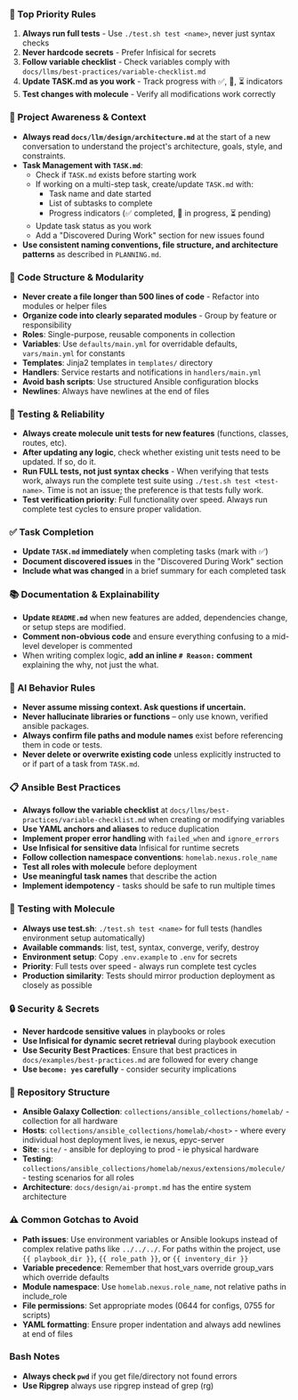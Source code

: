 ### 🎯 Top Priority Rules
1. **Always run full tests** - Use `./test.sh test <name>`, never just syntax checks
2. **Never hardcode secrets** - Prefer Infisical for secrets
3. **Follow variable checklist** - Check variables comply with `docs/llms/best-practices/variable-checklist.md`
4. **Update TASK.md as you work** - Track progress with ✅, 🔄, ⏳ indicators
5. **Test changes with molecule** - Verify all modifications work correctly

### 🔄 Project Awareness & Context
- **Always read `docs/llm/design/architecture.md`** at the start of a new conversation to understand the project's architecture, goals, style, and constraints.
- **Task Management with `TASK.md`**:
  - Check if `TASK.md` exists before starting work
  - If working on a multi-step task, create/update `TASK.md` with:
    - Task name and date started
    - List of subtasks to complete
    - Progress indicators (✅ completed, 🔄 in progress, ⏳ pending)
  - Update task status as you work
  - Add a "Discovered During Work" section for new issues found
- **Use consistent naming conventions, file structure, and architecture patterns** as described in `PLANNING.md`.

### 🧱 Code Structure & Modularity
- **Never create a file longer than 500 lines of code** - Refactor into modules or helper files
- **Organize code into clearly separated modules** - Group by feature or responsibility
- **Roles**: Single-purpose, reusable components in collection
- **Variables**: Use `defaults/main.yml` for overridable defaults, `vars/main.yml` for constants
- **Templates**: Jinja2 templates in `templates/` directory
- **Handlers**: Service restarts and notifications in `handlers/main.yml`
- **Avoid bash scripts**: Use structured Ansible configuration blocks
- **Newlines**: Always have newlines at the end of files

### 🧪 Testing & Reliability
- **Always create molecule unit tests for new features** (functions, classes, routes, etc).
- **After updating any logic**, check whether existing unit tests need to be updated. If so, do it.
- **Run FULL tests, not just syntax checks** - When verifying that tests work, always run the complete test suite using `./test.sh test <test-name>`. Time is not an issue; the preference is that tests fully work.
- **Test verification priority**: Full functionality over speed. Always run complete test cycles to ensure proper validation.

### ✅ Task Completion
- **Update `TASK.md` immediately** when completing tasks (mark with ✅)
- **Document discovered issues** in the "Discovered During Work" section
- **Include what was changed** in a brief summary for each completed task

### 📚 Documentation & Explainability
- **Update `README.md`** when new features are added, dependencies change, or setup steps are modified.
- **Comment non-obvious code** and ensure everything confusing to a mid-level developer is commented
- When writing complex logic, **add an inline `# Reason:` comment** explaining the why, not just the what.

### 🧠 AI Behavior Rules
- **Never assume missing context. Ask questions if uncertain.**
- **Never hallucinate libraries or functions** – only use known, verified ansible packages.
- **Always confirm file paths and module names** exist before referencing them in code or tests.
- **Never delete or overwrite existing code** unless explicitly instructed to or if part of a task from `TASK.md`.

### 📋 Ansible Best Practices
- **Always follow the variable checklist** at `docs/llms/best-practices/variable-checklist.md` when creating or modifying variables
- **Use YAML anchors and aliases** to reduce duplication
- **Implement proper error handling** with `failed_when` and `ignore_errors`
- **Use Infisical for sensitive data** Infisical for runtime secrets
- **Follow collection namespace conventions**: `homelab.nexus.role_name`
- **Test all roles with molecule** before deployment
- **Use meaningful task names** that describe the action
- **Implement idempotency** - tasks should be safe to run multiple times


### 🧪 Testing with Molecule
- **Always use test.sh**: `./test.sh test <name>` for full tests (handles environment setup automatically)
- **Available commands**: list, test, syntax, converge, verify, destroy
- **Environment setup**: Copy `.env.example` to `.env` for secrets
- **Priority**: Full tests over speed - always run complete test cycles
- **Production similarity**: Tests should mirror production deployment as closely as possible

### 🔒 Security & Secrets
- **Never hardcode sensitive values** in playbooks or roles
- **Use Infisical for dynamic secret retrieval** during playbook execution
- **Use Security Best Practices**: Ensure that best practices in `docs/examples/best-practices.md` are followed for every change
- **Use `become: yes` carefully** - consider security implications

### 📁 Repository Structure
- **Ansible Galaxy Collection**: `collections/ansible_collections/homelab/` - collection for all hardware
- **Hosts**: `collections/ansible_collections/homelab/<host>` - where every individual host deployment lives, ie nexus, epyc-server
- **Site**: `site/` - ansible for deploying to prod - ie physical hardware
- **Testing**: `collections/ansible_collections/homelab/nexus/extensions/molecule/` - testing scenarios for all roles
- **Architecture**: `docs/design/ai-prompt.md` has the entire system architecture 

### ⚠️ Common Gotchas to Avoid
- **Path issues**: Use environment variables or Ansible lookups instead of complex relative paths like `../../../`. For paths within the project, use `{{ playbook_dir }}`, `{{ role_path }}`, or `{{ inventory_dir }}`
- **Variable precedence**: Remember that host_vars override group_vars which override defaults
- **Module namespace**: Use `homelab.nexus.role_name`, not relative paths in include_role
- **File permissions**: Set appropriate modes (0644 for configs, 0755 for scripts)
- **YAML formatting**: Ensure proper indentation and always add newlines at end of files

### Bash Notes
- **Always check `pwd`** if you get file/directory not found errors
- **Use Ripgrep** always use ripgrep instead of grep (rg)
